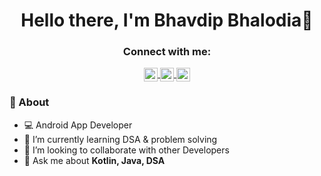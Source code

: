 
<p>
  <h1 align="center"><b>Hello there, I'm Bhavdip Bhalodia👋</b></h1>
</p>

<h3 align="center">Connect with me:</h3>

<p align="center">
  
<a href="https://www.linkedin.com/in/bhavdipbhalodia/">
  <img align="center" alt="Bhavdip's LinkedIN" width="22px" src="https://raw.githubusercontent.com/peterthehan/peterthehan/master/assets/linkedin.svg" />
</a>
<a href="https://twitter.com/Bhavdip1989">
  <img align="center" alt="Bhavdip's Twitter" width="22px" src="https://raw.githubusercontent.com/peterthehan/peterthehan/master/assets/twitter.svg" />
</a>
<a href="https://mail.google.com/mail/?view=cm&fs=1&to=bhalodia.bhavdip@gmail.com">
  <img align="center" alt="Bhavdip's Mail" width="22px" src="https://mailmeteor.com/logos/assets/PNG/Gmail_Logo_512px.png" />
</a>

</p>

### 🧐 About
- 💻 Android App Developer
- 🌱 I’m currently learning DSA & problem solving
- 👯 I’m looking to collaborate with other Developers 
- 💬 Ask me about **Kotlin, Java, DSA**
<br>
<!--
**bhavdip99/bhavdip99** is a ✨ _special_ ✨ repository because its `README.md` (this file) appears on your GitHub profile.

Here are some ideas to get you started:

- 🔭 I’m currently working on ...
- 🌱 I’m currently learning ...
- 👯 I’m looking to collaborate on ...
- 🤔 I’m looking for help with ...
- 💬 Ask me about ...
- 📫 How to reach me: ...
- 😄 Pronouns: ...
- ⚡ Fun fact: ...
-->
